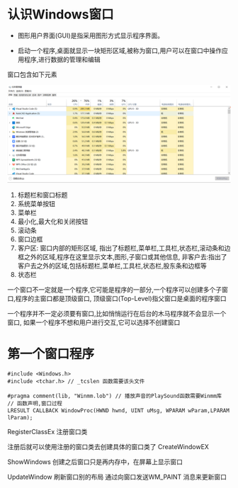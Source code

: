 # 认识Windows窗口
- 图形用户界面(GUI)是指采用图形方式显示程序界面。

- 启动一个程序,桌面就显示一块矩形区域,被称为窗口,用户可以在窗口中操作应用程序,进行数据的管理和编辑

窗口包含如下元素

![Alt text](images/image-7.png)
1. 标题栏和窗口标题
2. 系统菜单按钮
3. 菜单栏
4. 最小化,最大化和关闭按钮
5. 滚动条
6. 窗口边框
7. 客户区: 窗口内部的矩形区域, 指出了标题栏,菜单栏,工具栏,状态栏,滚动条和边框之外的区域,程序在这里显示文本,图形,子窗口或其他信息, 非客户去:指出了客户去之外的区域,包括标题栏,菜单栏,工具栏,状态栏,股东条和边框等
8. 状态栏

一个窗口不一定就是一个程序,它可能是程序的一部分,一个程序可以创建多个子窗口,程序的主窗口都是顶级窗口, 顶级窗口(Top-Level)指父窗口是桌面的程序窗口

一个程序并不一定必须要有窗口,比如悄悄运行在后台的木马程序就不会显示一个窗口, 如果一个程序不想和用户进行交互,它可以选择不创建窗口

# 第一个窗口程序
```
#include <Windows.h>
#include <tchar.h> // _tcslen 函数需要该头文件

#pragma comment(lib, "Winmm.lob") // 播放声音的PlaySound函数需要Winmm库
// 函数声明,窗口过程
LRESULT CALLBACK WindowProc(HWND hwnd, UINT uMsg, WPARAM wParam,LPARAM lParam);

```
RegisterClassEx 注册窗口类

注册后就可以使用注册的窗口类去创建具体的窗口类了
CreateWindowEX

ShowWindows 创建之后窗口只是再内存中，在屏幕上显示窗口

UpdateWindow 刷新窗口别的布局 通过向窗口发送WM_PAINT 消息来更新窗口